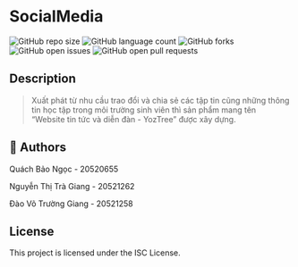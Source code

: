 # SocialMedia

![GitHub repo size](https://img.shields.io/github/repo-size/QuachNgoc/SocialMedia?style=for-the-badge)
![GitHub language count](https://img.shields.io/github/languages/count/QuachNgoc/SocialMedia?style=for-the-badge)
![GitHub forks](https://img.shields.io/github/forks/QuachNgoc/SocialMedia?style=for-the-badge)
![GitHub open issues](https://img.shields.io/github/issues/QuachNgoc/SocialMedia?style=for-the-badge)
![GitHub open pull requests](https://img.shields.io/github/pr-raw/QuachNgoc/SocialMedia?style=for-the-badge)

## Description
>Xuất phát từ nhu cầu trao đổi và chia sẻ các tập tin cũng những thông tin học tập trong môi trường sinh viên thì sản phẩm mang tên  “Website tin tức và diễn đàn - YozTree” được xây dựng.

## 🧐 Authors

Quách Bảo Ngọc       - 20520655 

Nguyễn Thị Trà Giang - 20521262

Đào Võ Trường Giang  - 20521258


## License

This project is licensed under the ISC License.
